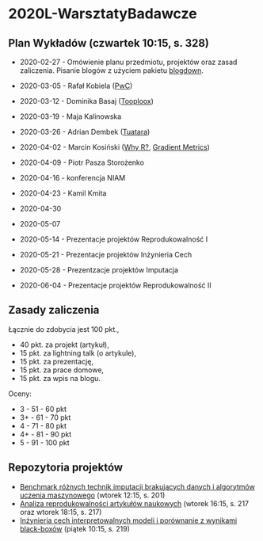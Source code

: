 # 2020L-WarsztatyBadawcze

## Plan Wykładów (czwartek 10:15, s. 328)

* 2020-02-27 - Omówienie planu przedmiotu, projektów oraz zasad zaliczenia. Pisanie blogów z użyciem pakietu [blogdown](https://bookdown.org/yihui/blogdown/).

* 2020-03-05 - Rafał Kobiela ([PwC](https://www.pwc.pl/))

* 2020-03-12 - Dominika Basaj ([Tooploox](https://www.tooploox.com/))

* 2020-03-19 - Maja Kalinowska

* 2020-03-26 - Adrian Dembek ([Tuatara](https://www.tuatara.pl/))

* 2020-04-02 - Marcin Kosiński ([Why R?](http://whyr.pl/foundation/), [Gradient Metrics](https://www.gradientmetrics.com/))

* 2020-04-09 - Piotr Pasza Storożenko

* 2020-04-16 - konferencja NIAM 

* 2020-04-23 - Kamil Kmita

* 2020-04-30 

* 2020-05-07 

* 2020-05-14 - Prezentacje projektów Reprodukowalność I

* 2020-05-21 - Prezentacje projektów Inżynieria Cech

* 2020-05-28 - Prezentzacje projektów Imputacja 

* 2020-06-04 - Prezentacje projektów Reprodukowalność II


## Zasady zaliczenia

Łącznie do zdobycia jest 100 pkt., 
- 40 pkt. za projekt (artykuł),
- 15 pkt. za lightning talk (o artykule),
- 15 pkt. za prezentację,
- 15 pkt. za prace domowe,
- 15 pkt. za wpis na blogu.

Oceny:
- 3 - 51 - 60 pkt
- 3+ - 61 - 70 pkt
- 4 - 71 - 80 pkt
- 4+ - 81 - 90 pkt
- 5 - 91 - 100 pkt


## Repozytoria projektów

- [Benchmark różnych technik imputacji brakujących danych i algorytmów uczenia maszynowego](https://github.com/mini-pw/2020L-WarsztatyBadawcze-Imputacja) (wtorek 12:15, s. 201)
- [Analiza reprodukowalności artykułów naukowych](https://github.com/mini-pw/2020L-WarsztatyBadawcze-Reprodukowalnosc) (wtorek 16:15, s. 217 oraz wtorek 18:15, s. 217)
- [Inżynieria cech interpretowalnych modeli i porównanie z wynikami black-boxów](https://github.com/mini-pw/2020L-WarsztatyBadawcze-InzynieriaCech) (piątek 10:15, s. 219)


